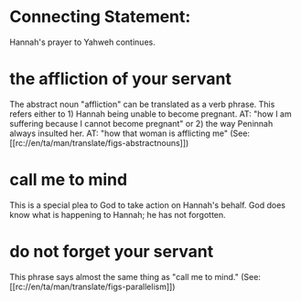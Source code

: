 # Connecting Statement:

Hannah's prayer to Yahweh continues.

# the affliction of your servant

The abstract noun "affliction" can be translated as a verb phrase. This refers either to 1) Hannah being unable to become pregnant. AT: "how I am suffering because I cannot become pregnant" or 2) the way Peninnah always insulted her. AT: "how that woman is afflicting me" (See: [[rc://en/ta/man/translate/figs-abstractnouns]])

# call me to mind

This is a special plea to God to take action on Hannah's behalf. God does know what is happening to Hannah; he has not forgotten.

# do not forget your servant

This phrase says almost the same thing as "call me to mind." (See: [[rc://en/ta/man/translate/figs-parallelism]])


